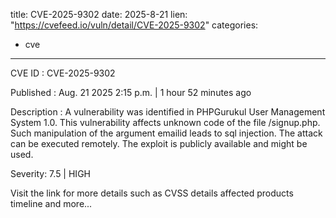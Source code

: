 
title: CVE-2025-9302
date: 2025-8-21
lien: "https://cvefeed.io/vuln/detail/CVE-2025-9302"
categories:
  - cve
---

CVE ID : CVE-2025-9302

Published :  Aug. 21
2025
2:15 p.m. | 1 hour
52 minutes ago

Description : A vulnerability was identified in PHPGurukul User Management System 1.0. This vulnerability affects unknown code of the file /signup.php. Such manipulation of the argument emailid leads to sql injection. The attack can be executed remotely. The exploit is publicly available and might be used.

Severity: 7.5 | HIGH

Visit the link for more details
such as CVSS details
affected products
timeline
and more...
